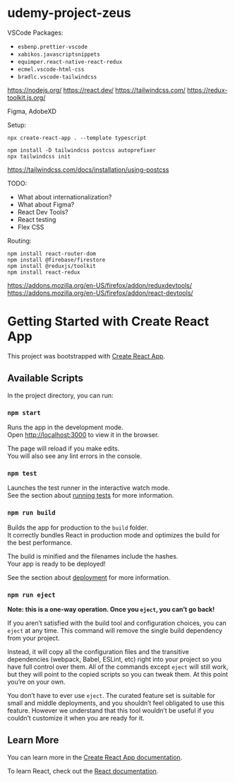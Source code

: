 # udemy-project-zeus

VSCode Packages:

- `esbenp.prettier-vscode`
- `xabikos.javascriptsnippets`
- `equimper.react-native-react-redux`
- `ecmel.vscode-html-css`
- `bradlc.vscode-tailwindcss`

https://nodejs.org/
https://react.dev/
https://tailwindcss.com/
https://redux-toolkit.js.org/

Figma, AdobeXD

Setup:

```
npx create-react-app . --template typescript

npm install -D tailwindcss postcss autoprefixer
npx tailwindcss init
```

https://tailwindcss.com/docs/installation/using-postcss

TODO:

- What about internationalization?
- What about Figma?
- React Dev Tools?
- React testing
- Flex CSS

Routing:

```
npm install react-router-dom
npm install @firebase/firestore
npm install @reduxjs/toolkit
npm install react-redux
```

https://addons.mozilla.org/en-US/firefox/addon/reduxdevtools/
https://addons.mozilla.org/en-US/firefox/addon/react-devtools/

# Getting Started with Create React App

This project was bootstrapped with [Create React App](https://github.com/facebook/create-react-app).

## Available Scripts

In the project directory, you can run:

### `npm start`

Runs the app in the development mode.\
Open [http://localhost:3000](http://localhost:3000) to view it in the browser.

The page will reload if you make edits.\
You will also see any lint errors in the console.

### `npm test`

Launches the test runner in the interactive watch mode.\
See the section about [running tests](https://facebook.github.io/create-react-app/docs/running-tests) for more information.

### `npm run build`

Builds the app for production to the `build` folder.\
It correctly bundles React in production mode and optimizes the build for the best performance.

The build is minified and the filenames include the hashes.\
Your app is ready to be deployed!

See the section about [deployment](https://facebook.github.io/create-react-app/docs/deployment) for more information.

### `npm run eject`

**Note: this is a one-way operation. Once you `eject`, you can’t go back!**

If you aren’t satisfied with the build tool and configuration choices, you can `eject` at any time. This command will remove the single build dependency from your project.

Instead, it will copy all the configuration files and the transitive dependencies (webpack, Babel, ESLint, etc) right into your project so you have full control over them. All of the commands except `eject` will still work, but they will point to the copied scripts so you can tweak them. At this point you’re on your own.

You don’t have to ever use `eject`. The curated feature set is suitable for small and middle deployments, and you shouldn’t feel obligated to use this feature. However we understand that this tool wouldn’t be useful if you couldn’t customize it when you are ready for it.

## Learn More

You can learn more in the [Create React App documentation](https://facebook.github.io/create-react-app/docs/getting-started).

To learn React, check out the [React documentation](https://reactjs.org/).
